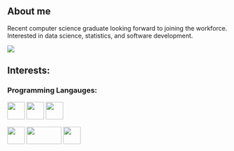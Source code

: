 ## About me 
Recent computer science graduate looking forward to joining the workforce. Interested in data science, statistics, and software development.

![](https://komarev.com/ghpvc/?username=LeoDoak&color=green)

## Interests: 
<h3> Programming Langauges: </h3> 
<p>
<img src="https://upload.wikimedia.org/wikipedia/commons/c/c3/Python-logo-notext.svg" width="40" height="40" />
<img src="https://upload.wikimedia.org/wikipedia/commons/1/18/ISO_C%2B%2B_Logo.svg" width="40" height="40" />
<img src="https://upload.wikimedia.org/wikipedia/en/3/30/Java_programming_language_logo.svg" width="40" height="40" />
</p>
<p>
<img src="https://upload.wikimedia.org/wikipedia/commons/1/1b/R_logo.svg" width="40" height="40" />
<img src="https://upload.wikimedia.org/wikipedia/commons/9/97/%E0%A6%B8%E0%A7%8D%E0%A6%AF%E0%A6%BE%E0%A6%B8_%E0%A6%B2%E0%A7%8B%E0%A6%97%E0%A7%8B.png" width="80" height="40" />
<img src="https://upload.wikimedia.org/wikipedia/commons/2/29/Postgresql_elephant.svg" width="40" height="40" />
</p>


